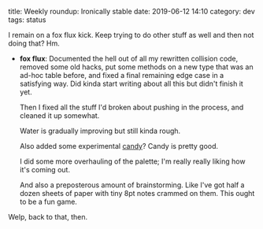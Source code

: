 title: Weekly roundup: Ironically stable
date: 2019-06-12 14:10
category: dev
tags: status

I remain on a fox flux kick.  Keep trying to do other stuff as well and then not doing that?  Hm.

- **fox flux**: Documented the hell out of all my rewritten collision code, removed some old hacks, put some methods on a new type that was an ad-hoc table before, and fixed a final remaining edge case in a satisfying way.  Did kinda start writing about all this but didn't finish it yet.

    Then I fixed all the stuff I'd broken about pushing in the process, and cleaned it up somewhat.

    Water is gradually improving but still kinda rough.

    Also added some experimental [candy](https://twitter.com/eevee/status/1136650695623364610)?  Candy is pretty good.

    I did some more overhauling of the palette; I'm really really liking how it's coming out.

    And also a preposterous amount of brainstorming.  Like I've got half a dozen sheets of paper with tiny 8pt notes crammed on them.  This ought to be a fun game.

Welp, back to that, then.
